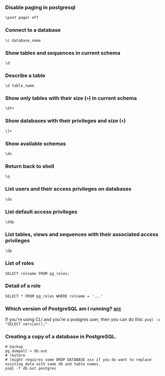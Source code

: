 ### Disable paging in postgresql

`\pset pager off`

### Connect to a database

`\c database_name`

### Show tables and sequences in current schema

`\d`

### Describe a table

`\d table_name`

### Show only tables with their size (`+`) in current schema

`\dt+`

### Show databases with their privileges and size (`+`) 

`\l+`

### Show available schemas

`\dn`

### Return back to shell 

`\q`

### List users and their access privileges on databases

`\du`

### List default access privileges

`\ddp`

### List tables, views and sequences with their associated access privileges

`\dp`

### List of roles

`SELECT rolname FROM pg_roles;`

### Detail of a role 

`SELECT * FROM pg_roles WHERE rolname = '...'`

### Which version of PostgreSQL am I running? [src](https://stackoverflow.com/questions/13733719/which-version-of-postgresql-am-i-running)

If you're using CLI and you're a postgres user, then you can do this:
`psql -c "SELECT version();"`

### Creating a copy of a database in PostgreSQL.
```
# backup
pg_dumpall > db.out 
# restore 
# (might requires some DROP DATABASE xxx if you do want to replace existing data with same db and table names.
psql -f db.out postgres 
```
